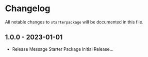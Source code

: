 # Changelog

All notable changes to `starterpackage` will be documented in this file.

## 1.0.0 - 2023-01-01
- Release Message
Starter Package Initial Release...
